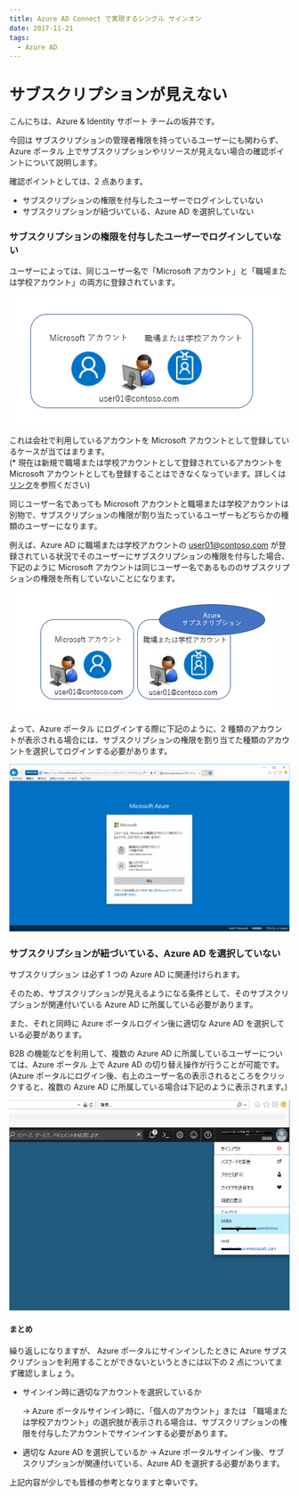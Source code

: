 ```yaml
---
title: Azure AD Connect で実現するシングル サインオン
date: 2017-11-21
tags:
  - Azure AD
---
```


# サブスクリプションが見えない

こんにちは、Azure & Identity サポート チームの坂井です。
 
今回は サブスクリプションの管理者権限を持っているユーザーにも関わらず、Azure ポータル 上でサブスクリプションやリソースが見えない場合の確認ポイントについて説明します。

確認ポイントとしては、2 点あります。
 
- サブスクリプションの権限を付与したユーザーでログインしていない
- サブスクリプションが紐づいている、Azure AD を選択していない
 
 
### **サブスクリプションの権限を付与したユーザーでログインしていない**

ユーザーによっては、同じユーザー名で「Microsoft アカウント」と「職場または学校アカウント」の両方に登録されています。

![](./subscription-azuread/temp.png)
 
これは会社で利用しているアカウントを Microsoft アカウントとして登録しているケースが当てはまります。  
(* 現在は新規で職場または学校アカウントとして登録されているアカウントを Microsoft アカウントとしても登録することはできなくなっています。詳しくは[リンク](https://blogs.technet.microsoft.com/mssvrpmj/2016/09/30/azuread-%E3%81%A8-microsoft-%E3%82%A2%E3%82%AB%E3%82%A6%E3%83%B3%E3%83%88%E3%81%AE%E9%87%8D%E8%A4%87%E5%95%8F%E9%A1%8C%E3%81%AB%E5%AF%BE%E3%81%99%E3%82%8B%E5%8F%96%E3%82%8A%E7%B5%84%E3%81%BF/)を参照ください)

同じユーザー名であっても Microsoft アカウントと職場または学校アカウントは別物で、サブスクリプションの権限が割り当たっているユーザーもどちらかの種類のユーザーになります。

例えば、Azure AD に職場または学校アカウントの user01@contoso.com が登録されている状況でそのユーザーにサブスクリプションの権限を付与した場合、下記のように Microsoft アカウントは同じユーザー名であるもののサブスクリプションの権限を所有していないことになります。

![](./subscription-azuread/m8.png)

よって、Azure ポータル にログインする際に下記のように、2 種類のアカウントが表示される場合には、サブスクリプションの権限を割り当てた種類のアカウントを選択してログインする必要があります。

![](./subscription-azuread/m3-1024x610.png)
 
 
### **サブスクリプションが紐づいている、Azure AD を選択していない**

サブスクリプション は必ず 1 つの Azure AD に関連付けられます。

そのため、サブスクリプションが見えるようになる条件として、そのサブスクリプションが関連付いている Azure AD に所属している必要があります。

また、それと同時に Azure ポータルログイン後に適切な Azure AD を選択している必要があります。

B2B の機能などを利用して、複数の Azure AD に所属しているユーザーについては、Azure ポータル 上で Azure AD の切り替え操作が行うことが可能です。  
(Azure ポータルにログイン後、右上のユーザー名の表示されるところをクリックすると、複数の Azure AD に所属している場合は下記のように表示されます。)

![](./subscription-azuread/m12.png)

#### まとめ  
繰り返しになりますが、 Azure ポータルにサインインしたときに Azure サブスクリプションを利用することができないというときには以下の 2 点についてまず確認しましょう。
 
- サインイン時に適切なアカウントを選択しているか 

    -> Azure ポータルサインイン時に、「個人のアカウント」または 「職場または学校アカウント」の選択肢が表示される場合は、サブスクリプションの権限を付与したアカウントでサインインする必要があります。
 
- 適切な Azure AD を選択しているか
-> Azure ポータルサインイン後、サブスクリプションが関連付いている、Azure AD を選択する必要があります。
 
上記内容が少しでも皆様の参考となりますと幸いです。